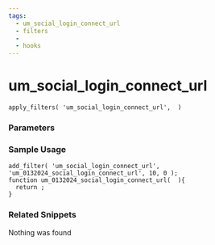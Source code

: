 ```yaml
---
tags: 
  - um_social_login_connect_url
  - filters
  - 
  - hooks
---
```

# um\_social\_login\_connect\_url

``` php:no-line-numbers
apply_filters( 'um_social_login_connect_url',  )
```
<div class='hook-sep'></div>

### Parameters

<div class='hook-sep'></div>



### Sample Usage

``` php:no-line-numbers
add_filter( 'um_social_login_connect_url', 'um_0132024_social_login_connect_url', 10, 0 );
function um_0132024_social_login_connect_url(  ){
  return ;
}
```
<div class='hook-sep'></div>



### Related Snippets

Nothing was found

